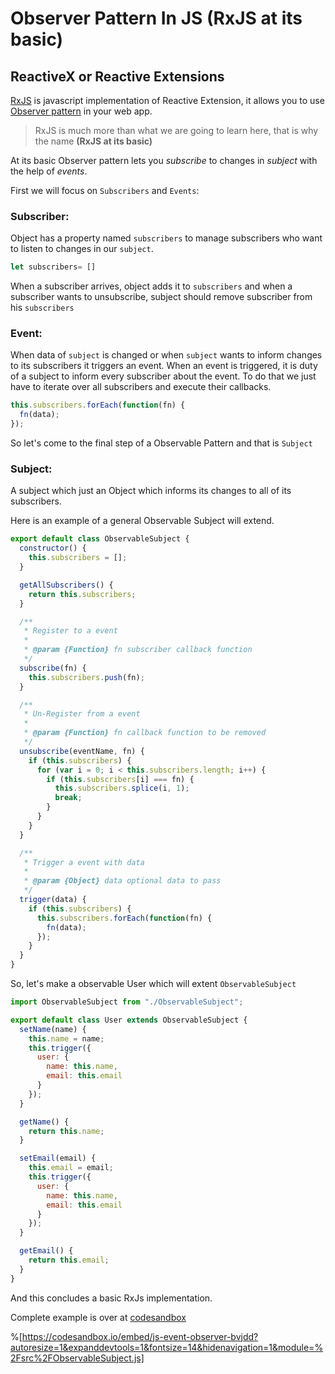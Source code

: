 # Observer Pattern In JS (RxJS at its basic)

## ReactiveX or Reactive Extensions
 [RxJS](https://github.com/ReactiveX/rxjs)  is javascript implementation of Reactive Extension, it allows you to use  [Observer pattern](https://en.wikipedia.org/wiki/Observer_pattern)  in your web app.

> RxJS is much more than what we are going to learn here, that is why the name **(RxJS at its basic)**

At its basic Observer pattern lets you *subscribe* to changes in *subject* with the help of *events*.

First we will focus on `Subscribers` and `Events`:

### Subscriber:
Object has a property named `subscribers` to manage subscribers who want to listen to changes in our `subject`.
```javascript
let subscribers= []
``` 
When a subscriber arrives, object adds it to `subscribers` and when a subscriber wants to unsubscribe, subject should remove subscriber from his `subscribers`

### Event:
When data of `subject` is changed or when `subject` wants to inform changes to its subscribers it triggers an event. When an event is triggered, it is duty of a subject to inform every subscriber about the event. To do that we just have to iterate over all subscribers and execute their callbacks.

```javascript
this.subscribers.forEach(function(fn) {
  fn(data);
});
```

So let's come to the final step of a Observable Pattern and that is `Subject`
### Subject:
A subject which just an Object which informs its changes to all of its subscribers.

Here is an example of a general Observable Subject will extend.

```javascript
export default class ObservableSubject {
  constructor() {
    this.subscribers = [];
  }

  getAllSubscribers() {
    return this.subscribers;
  }

  /**
   * Register to a event
   *
   * @param {Function} fn subscriber callback function
   */
  subscribe(fn) {
    this.subscribers.push(fn);
  }

  /**
   * Un-Register from a event
   *
   * @param {Function} fn callback function to be removed
   */
  unsubscribe(eventName, fn) {
    if (this.subscribers) {
      for (var i = 0; i < this.subscribers.length; i++) {
        if (this.subscribers[i] === fn) {
          this.subscribers.splice(i, 1);
          break;
        }
      }
    }
  }

  /**
   * Trigger a event with data
   *
   * @param {Object} data optional data to pass
   */
  trigger(data) {
    if (this.subscribers) {
      this.subscribers.forEach(function(fn) {
        fn(data);
      });
    }
  }
}
``` 

So, let's make a observable User which will extent `ObservableSubject`

```javascript
import ObservableSubject from "./ObservableSubject";

export default class User extends ObservableSubject {
  setName(name) {
    this.name = name;
    this.trigger({
      user: {
        name: this.name,
        email: this.email
      }
    });
  }

  getName() {
    return this.name;
  }

  setEmail(email) {
    this.email = email;
    this.trigger({
      user: {
        name: this.name,
        email: this.email
      }
    });
  }

  getEmail() {
    return this.email;
  }
}
``` 

And this concludes a basic RxJs implementation.

Complete example is over at  [codesandbox](https://codesandbox.io/s/js-event-observer-bvjdd) 


%[https://codesandbox.io/embed/js-event-observer-bvjdd?autoresize=1&expanddevtools=1&fontsize=14&hidenavigation=1&module=%2Fsrc%2FObservableSubject.js]
